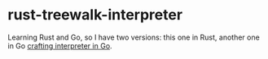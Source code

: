 # rust-treewalk-interpreter
Learning Rust and Go, so I have two versions: this one in Rust, another one in Go [crafting interpreter in Go](https://github.com/PongsiriH/crafting-interpreter-go.git).
